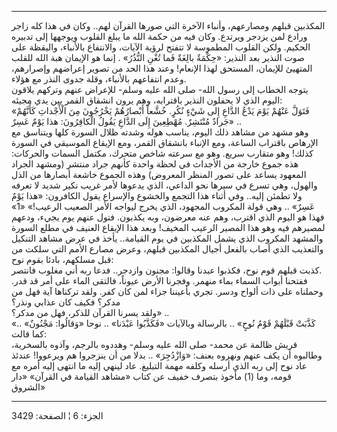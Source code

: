 ------------------------------------------------------------------------

المكذبين قبلهم ومصارعهم، وأنباء الآخرة التي صورها القرآن لهم.. وكان في
هذا كله زاجر ورادع لمن يزدجر ويرتدع. وكان فيه من حكمة الله ما يبلغ
القلوب ويوجهها إلى تدبيره الحكيم. ولكن القلوب المطموسة لا تتفتح لرؤية
الآيات، والانتفاع بالأنباء، واليقظة على صوت النذير بعد النذير: «حِكْمَةٌ
بالِغَةٌ فَما تُغْنِ النُّذُرُ» . إنما هو الإيمان هبة الله للقلب المتهيئ للإيمان،
المستحق لهذا الإنعام! وعند هذا الحد من تصوير إعراضهم وإصرارهم، وعدم
انتفاعهم بالأنباء، وقلة جدوى النذر مع هؤلاء.  
يتوجه الخطاب إلى رسول الله- صلى الله عليه وسلم- للإعراض عنهم وتركهم
يلاقون اليوم الذي لا يحفلون النذير باقترابه، وهم يرون انشقاق القمر بين
يدي مجيئه:  
«فَتَوَلَّ عَنْهُمْ يَوْمَ يَدْعُ الدَّاعِ إِلى شَيْءٍ نُكُرٍ. خُشَّعاً أَبْصارُهُمْ يَخْرُجُونَ مِنَ الْأَجْداثِ
كَأَنَّهُمْ جَرادٌ مُنْتَشِرٌ. مُهْطِعِينَ إِلَى الدَّاعِ يَقُولُ الْكافِرُونَ: هذا يَوْمٌ عَسِرٌ» ..  
وهو مشهد من مشاهد ذلك اليوم، يناسب هوله وشدته ظلال السورة كلها ويتناسق
مع الإرهاص باقتراب الساعة، ومع الإنباء بانشقاق القمر، ومع الإيقاع
الموسيقي في السورة كذلك! وهو متقارب سريع. وهو مع سرعته شاخص متحرك، مكتمل
السمات والحركات: هذه جموع خارجة من الأجداث في لحظة واحدة كأنهم جراد
منتشر (ومشهد الجراد المعهود يساعد على تصور المنظر المعروض) وهذه الجموع
خاشعة أبصارها من الذل والهول، وهي تسرع في سيرها نحو الداعي، الذي يدعوها
لأمر غريب نكير شديد لا تعرفه ولا تطمئن إليه.. وفي أثناء هذا التجمع
والخشوع والإسراع يقول الكافرون: «هذا يَوْمٌ عَسِرٌ» .. وهي قولة المكروب
المجهود، الذي يخرج ليواجه الأمر الصعيب الرعيب!» «1» فهذا هو اليوم الذي
اقترب، وهم عنه معرضون، وبه يكذبون. فتول عنهم يوم يجيء، ودعهم لمصيرهم فيه
وهو هذا المصير الرعيب المخيف! وبعد هذا الإيقاع العنيف في مطلع السورة
والمشهد المكروب الذي يشمل المكذبين في يوم القيامة.. يأخذ في عرض مشاهد
التنكيل والتعذيب الذي أصاب بالفعل أجيال المكذبين قبلهم، وعرض مصارع الأمم
التي سلكت من قبل مسلكهم، بادئا بقوم نوح:  
كذبت قبلهم قوم نوح، فكذبوا عبدنا وقالوا: مجنون وازدجر.. فدعا ربه أني
مغلوب فانتصر.  
ففتحنا أبواب السماء بماء منهمر. وفجرنا الأرض عيوناً، فالتقى الماء على أمر
قد قدر. وحملناه على ذات ألواح ودسر. تجري بأعيننا جزاء لمن كان كفر. ولقد
تركناها آية فهل من مدكر؟ فكيف كان عذابي ونذر؟  
ولقد يسرنا القرآن للذكر، فهل من مدكر؟» ..  
«كَذَّبَتْ قَبْلَهُمْ قَوْمُ نُوحٍ» .. بالرسالة وبالآيات «فَكَذَّبُوا عَبْدَنا» .. نوحا
«وَقالُوا: مَجْنُونٌ» .. كما قالت:  
قريش ظالمة عن محمد- صلى الله عليه وسلم- وهددوه بالرجم، وآذوه بالسخرية،
وطالبوه أن يكف عنهم ونهروه بعنف: «وَازْدُجِرَ» .. بدلا من أن ينزجروا هم
ويرعووا! عندئذ عاد نوح إلى ربه الذي أرسله وكلفه مهمة التبليغ. عاد لينهي
إليه ما انتهى إليه أمره مع قومه، وما (1) مأخوذ بتصرف خفيف عن كتاب «مشاهد
القيامة في القرآن» «دار الشروق»

------------------------------------------------------------------------

الجزء: 6 ¦ الصفحة: 3429
